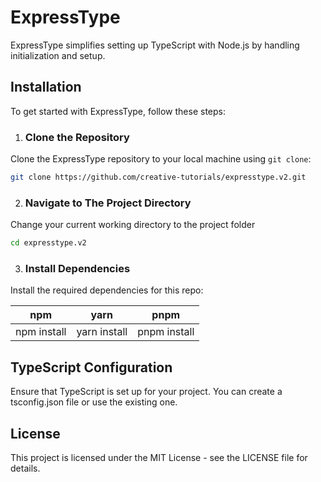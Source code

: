 # ExpressType

ExpressType simplifies setting up TypeScript with Node.js by handling initialization and setup.

## Installation

To get started with ExpressType, follow these steps:

1. ### Clone the Repository

Clone the ExpressType repository to your local machine using `git clone`:

```bash
git clone https://github.com/creative-tutorials/expresstype.v2.git
```

2. ### Navigate to The Project Directory

Change your current working directory to the project folder

```bash
cd expresstype.v2
```

3. ### Install Dependencies

Install the required dependencies for this repo:

|  npm       |   yarn    | pnpm |
|----------- |-----------|------|
|   npm install    |  yarn install   |pnpm install|

## TypeScript Configuration

Ensure that TypeScript is set up for your project. You can create a tsconfig.json file or use the existing one.

## License

This project is licensed under the MIT License - see the LICENSE file for details.
